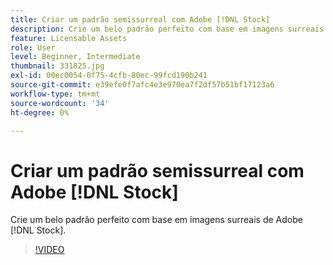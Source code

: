 ```yaml
---
title: Criar um padrão semissurreal com Adobe [!DNL Stock]
description: Crie um belo padrão perfeito com base em imagens surreais de Adobe [!DNL Stock]
feature: Licensable Assets
role: User
level: Beginner, Intermediate
thumbnail: 331825.jpg
exl-id: 00ec0054-0f75-4cfb-80ec-99fcd190b241
source-git-commit: e39efe0f7afc4e3e970ea7f2df57b51bf17123a6
workflow-type: tm+mt
source-wordcount: '34'
ht-degree: 0%

---
```


# Criar um padrão semissurreal com Adobe [!DNL Stock]

Crie um belo padrão perfeito com base em imagens surreais de Adobe [!DNL Stock].

>[!VIDEO](https://video.tv.adobe.com/v/331825?hidetitle=true)
